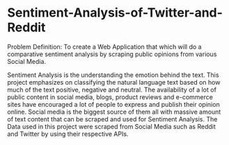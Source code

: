 # Sentiment-Analysis-of-Twitter-and-Reddit

Problem Definition:
To create a Web Application that which will do a comparative sentiment analysis by scraping public opinions from various Social Media.

Sentiment Analysis is the understanding the emotion behind the text. This project emphasizes on classifying the natural language text based on how much of the text positive,
negative and neutral. The availability of a lot of public content in social media, blogs, product reviews and e-commerce sites have encouraged a lot of people to express
and publish their opinion online. Social media is the biggest source of them all with massive amount of text content that can be scraped and used for Sentiment Analysis.
The Data used in this project were scraped from Social Media such as Reddit and Twitter by using their respective APIs.
